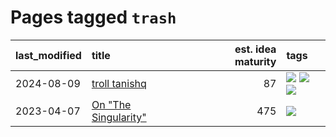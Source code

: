 # Pages tagged `trash`

|last_modified|title|est. idea maturity|tags
|:---|:---|---:|:---|
|2024-08-09|[troll tanishq](../troll_tanishq.md)|87|[![](https://img.shields.io/badge/tag-completed-8fb3d)](../tags/completed.md) [![](https://img.shields.io/badge/tag-eleuther-913db)](../tags/eleuther.md) [![](https://img.shields.io/badge/tag-trash-606780)](../tags/trash.md)|
|2023-04-07|[On "The Singularity"](../alternative-perspective-on-the-singularity.md)|475|[![](https://img.shields.io/badge/tag-trash-606780)](../tags/trash.md)|